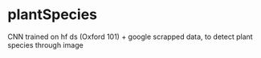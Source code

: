 # plantSpecies
CNN trained on hf ds (Oxford 101) + google scrapped data, to detect plant species through image
